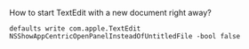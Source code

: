 How to start TextEdit with a new document right away?
```
defaults write com.apple.TextEdit NSShowAppCentricOpenPanelInsteadOfUntitledFile -bool false
```

